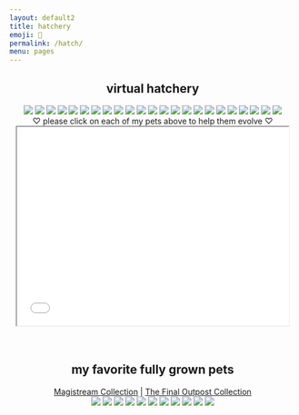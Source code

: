 ```yaml
---
layout: default2
title: hatchery
emoji: 🐣
permalink: /hatch/
menu: pages
---
```

<center>
    <h2>virtual hatchery</h2>
    <div class="hatchery">
        <a target="other" href="http://magistream.com/creature/14203588#page-body"><img src="http://magistream.com/img/14203588.gif"/></a>
        <a target="other" href="http://magistream.com/creature/14203586#page-body"><img src="http://magistream.com/img/14203586.gif"/></a>
        <a target="other" href="http://magistream.com/creature/14203351#page-body"><img src="http://magistream.com/img/14203351.gif"/></a>
        <a target="other" href="http://magistream.com/creature/14203554#page-body"><img src="http://magistream.com/img/14203554.gif"/></a>
        <a target="other" href="http://magistream.com/creature/14202717#page-body"><img src="http://magistream.com/img/14202717.gif"/></a>
        <a target="other" href='https://finaloutpost.net/view/K0VQS#main'><img src='https://finaloutpost.net/s/K0VQS1.png'></a>
        <a target="other" href='https://finaloutpost.net/view/qadKQ#main'><img src='https://finaloutpost.net/s/qadKQ1.png'></a>
        <a target="other" href='https://finaloutpost.net/view/88q3D#main'><img src='https://finaloutpost.net/s/88q3D1.png'></a>
        <a target="other" href='https://finaloutpost.net/view/szPN3#main'><img src='https://finaloutpost.net/s/szPN31.png'></a>
        <a target="other" href='https://finaloutpost.net/view/2pGvm#main'><img src='https://finaloutpost.net/s/2pGvm1.png'></a>
        <a target="other" href='https://finaloutpost.net/view/9WHoZ#main'><img src='https://finaloutpost.net/s/9WHoZ1.png'></a>
        <a target="other" href='https://finaloutpost.net/view/JkFIS#main'><img src='https://finaloutpost.net/s/JkFIS1.png'></a>
        <a target="other" href='https://finaloutpost.net/view/GNcMV#main'><img src='https://finaloutpost.net/s/GNcMV1.png'></a>
        <a target="other" href='https://finaloutpost.net/view/ekFdC#main'><img src='https://finaloutpost.net/s/ekFdC1.png'></a>
        <a target="other" href='https://finaloutpost.net/view/LumqA#main'><img src='https://finaloutpost.net/s/LumqA1.png'></a>
        <a target="other" href="http://magistream.com/creature/14202368#page-body"><img src="http://magistream.com/img/14202368.gif"/></a>
        <a target="other" href="http://magistream.com/creature/14202326#page-body"><img src="http://magistream.com/img/14202326.gif"/></a>
        <a target="other" href="http://magistream.com/creature/14202306#page-body"><img src="http://magistream.com/img/14202306.gif"/></a>
        <a target="other" href="http://magistream.com/creature/14202298#page-body"><img src="http://magistream.com/img/14202298.gif"/></a>
        <a target="other" href="http://magistream.com/creature/14201199#page-body"><img src="http://magistream.com/img/14201199.gif"/></a>
        <a target="other" href="http://magistream.com/creature/14201186#page-body"><img src="http://magistream.com/img/14201186.gif"/></a>
        <a target="other" href="http://magistream.com/creature/14200541#page-body"><img src="http://magistream.com/img/14200541.gif"/></a>
        <a target="other" href='https://finaloutpost.net/view/yUVxa#main'><img src='https://finaloutpost.net/s/yUVxa1.png'></a>
        <div class="hatchery-status">
            ♡ please click on each of my pets above to help them evolve ♡
        </div>
        <iframe src="/hatchable.txt" name="other" width="95%" height="350px"></iframe>
    </div>
    <script>
        let isIframeLoadSet = false;
        document.querySelectorAll('a[target="other"]').forEach(el => {
            el.onclick = () => {
                document.querySelector('.hatchery-status').innerText = "loading...";
                if (!isIframeLoadSet) {
                    isIframeLoadSet = true;
                    document.getElementsByName("other")[0].onload = () => {
                        document.querySelector('.hatchery-status').innerText = "thank you!";
                    }
                }
            };
        });
    </script>
    <br>
    <br>
    <h2>my favorite fully grown pets</h2>
        <a target="_blank" href="https://magistream.com/user/lostletters/Completed">Magistream Collection</a> | <a target="_blank" href="https://finaloutpost.net/visit/lostletters/37592">The Final Outpost Collection</a>
        <br>
        <a target="other" href="http://magistream.com/creature/14200163#page-body"><img src="http://magistream.com/img/14200163.gif"/></a>
        <a target="other" href="http://magistream.com/creature/14192587#page-body"><img src="http://magistream.com/img/14192587.gif"/></a>
        <a target="other" href="http://magistream.com/creature/14192588#page-body"><img src="http://magistream.com/img/14192588.gif"/></a>
        <a target="other" href="http://magistream.com/creature/14192584#page-body"><img src="http://magistream.com/img/14192584.gif"/></a>
        <a target="other" href="http://magistream.com/creature/14201318#page-body"><img src="http://magistream.com/img/14201318.gif"/></a>
        <a target="other" href="http://magistream.com/creature/14199389#page-body"><img src="http://magistream.com/img/14199389.gif"/></a>
        <a target="other" href="http://magistream.com/creature/14201225#page-body"><img src="http://magistream.com/img/14201225.gif"/></a>
        <a target="other" href='https://finaloutpost.net/view/ohzHb#main'><img src='https://finaloutpost.net/s/ohzHb1.png'></a>
        <a target="other" href="http://magistream.com/creature/14200372#page-body"><img src="http://magistream.com/img/14200372.gif"/></a>
        <a target="other" href='https://finaloutpost.net/view/6tZ5z#main'><img src='https://finaloutpost.net/s/6tZ5z3.png'></a>
        <a target="other" href="http://magistream.com/creature/14199388#page-body"><img src="http://magistream.com/img/14199388.gif"/></a>
</center>